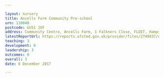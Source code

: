 ```yaml
---

layout: nursery
title: Ancells Farm Community Pre-school
urn: 110040
postcode: GU51 2XF
address: Community Centre, Ancells Farm, 1 Falkners Close, FLEET, Hampshire, GU51 2XF
latestReportUrl: https://reports.ofsted.gov.uk/provider/files/2749837/urn/110040.pdf
teaching: 3
development: 0
leadership: 3
outcomes: 0
overall: 3
date: 6 December 2017

---
```

